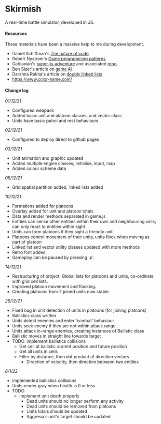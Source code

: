 # Skirmish

A real-time battle simulator, developed in JS.

#### Resources

These materials have been a massive help to me during development.

- Daniel Schiffman's [The nature of code](https://natureofcode.com/)
- Robert Nystrom's [Game programming patterns](https://gameprogrammingpatterns.com/)
- Gablaxian's [super-js-adventure](https://gablaxian.com/articles/creating-a-game-with-javascript/introduction) and associated [repo](https://github.com/gablaxian/super-js-adventure)
- Ben Sizer's article on [game AI](https://www.gamedev.net/tutorials/programming/artificial-intelligence/the-total-beginners-guide-to-game-ai-r4942/)
- Darshna Rekha's article on [doubly linked lists](https://medium.com/geekculture/doubly-linked-lists-javascript-b13cc21ca59d)
- https://www.color-name.com/

#### Change log

_01/12/21_

- Configured webpack
- Added basic unit and platoon classes, and vector class
- Units have basic patrol and rest behaviours

_02/12/21_

- Configured to deploy direct to github pages

_03/12/21_

- Unit animation and graphic updated
- Added multiple engine classes; initialise, input, map
- Added colour scheme data

_05/12/21_

- Grid spatial partition added, linked lists added

_10/12/21_

- Formations added for platoons
- Overlay added for unit and platoon totals
- Data and render methods separated in game.js
- Entities can sense other entities within their own and neighbouring cells; can only react to entities within sight
- Units can form platoons if they sight a friendly unit
- Platoons control movement of their units, units flock when moving as part of platoon
- Linked list and vector utility classes updated with more methods
- Retro font added
- Gameplay can be paused by pressing 'p'.

_14/12/21_

- Restructuring of project. Global lists for platoons and units, co-ordinate with grid cell lists.
- Improved platoon movement and flocking.
- Creating platoons from 2 joined units now stable.

_25/12/21_

- Fixed bug in unit detection of units in platoons (for joining platoons)
- Ballistics class written
- Units detect enemies and enter 'combat' behaviour
- Units seek enemy if they are not within attack range
- Units attack in-range enemies, creating instances of Ballistic class
- Ballistic moves in straight line towards target
- TODO: implement ballistics collisions
  - Get cell at ballistic current position and future position
  - Get all units in cells
  - Filter by distance, then dot product of direction vectors
    - Direction of velocity, then direction between two entities

_8/1/22_

- Implemented ballistics collisions
- Units render gray when health is 0 or less
- TODO:
  - Implement unit death properly
    - Dead units should no longer perform any activity
    - Dead units should be removed from platoons
    - Units totals should be updated
    - Aggressor unit's target should be updated
